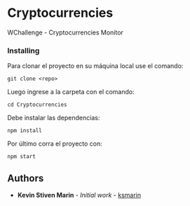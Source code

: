 # Cryptocurrencies
WChallenge - Cryptocurrencies Monitor

### Installing

Para clonar el proyecto en su máquina local use el comando:

```
git clone <repo>
```

Luego ingrese a la carpeta con el comando:

```
cd Cryptocurrencies
```

Debe instalar las dependencias:

```
npm install
```

Por último corra el proyecto con:

```
npm start
```

## Authors

* **Kevin Stiven Marin** - *Initial work* - [ksmarin](https://github.com/ksmarin/Cryptocurrencies)
